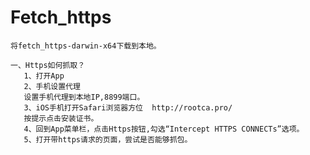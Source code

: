 # Fetch_https

    将fetch_https-darwin-x64下载到本地。

    一、Https如何抓取？
       1、打开App
       2、手机设置代理
       设置手机代理到本地IP,8899端口。
       3、iOS手机打开Safari浏览器方位  http://rootca.pro/
       按提示点击安装证书。
       4、回到App菜单栏，点击Https按钮,勾选“Intercept HTTPS CONNECTs”选项。
       5、打开带https请求的页面，尝试是否能够抓包。
